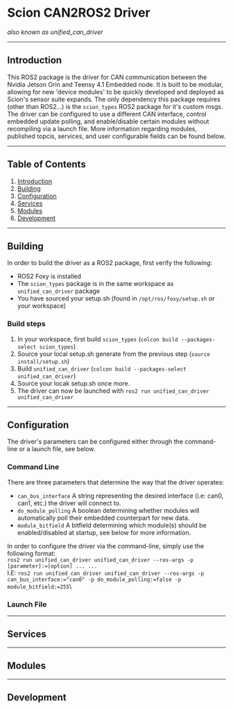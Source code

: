 # Scion CAN2ROS2 Driver

*also known as unified_can_driver*

***

## Introduction

This ROS2 package is the driver for CAN communication between the Nvidia Jetson Orin and Teensy 4.1 Embedded node. It is built to be modular, allowing for new 'device modules' to be quickly developed and deployed as Scion's sensor suite expands. The only dependency this package requires (other than ROS2...) is the `scion_types` ROS2 package for it's custom msgs. The driver can be configured to use a different CAN interface, control embedded update polling, and enable/disable certain modules without recompiling via a launch file. More information regarding modules, published topcis, services, and user configurable fields can be found below.

***

## Table of Contents

 1. [Introduction](#Introduction)
 2. [Building](#Building)
 3. [Configuration](#Configuration)
 4. [Services](#Services)
 5. [Modules](#Modules)
 6. [Development](#Development)

***

## Building

In order to build the driver as a ROS2 package, first verify the following:

 - ROS2 Foxy is installed
 - The `scion_types` package is in the same workspace as `unified_can_driver` package
 - You have sourced your setup.sh (found in `/opt/ros/foxy/setup.sh` or your workspace)

### Build steps

 1. In your workspace, first build `scion_types` (`colcon build --packages-select scion_types`)
 2. Source your local setup.sh generate from the previous step (`source install/setup.sh`)
 3. Build `unified_can_driver` (`colcon build --packages-select unified_can_driver`)
 4. Source your locak setup.sh once more.
 5. The driver can now be launched with `ros2 run unified_can_driver unified_can_driver`
 
***

## Configuration

The driver's parameters can be configured either through the command-line or a launch file, see below.

### Command Line

There are three parameters that determine the way that the driver operates:

 - `can_bus_interface` A string representing the desired interface (i.e: can0, can1, etc.) the driver will connect to.
 - `do_module_polling` A boolean determining whether modules will automatically poll their embedded counterpart for new data.
 - `module_bitfield` A bitfield determining which module(s) should be enabled/disabled at startup, see below for more information.

In order to configure the driver via the command-line, simply use the following format:\
`ros2 run unified_can_driver unified_can_driver --ros-args -p [parameter]:=[option] ... ...`\
I.E: `ros2 run unified_can_driver unified_can_driver --ros-args -p can_bus_interface:="can0" -p do_module_polling:=false -p module_bitfield:=255`\

### Launch File

***

## Services

***

## Modules

***

## Development